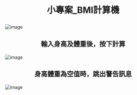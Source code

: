 # <p align="center">小專案_BMI計算機</p>

###
![image](https://user-images.githubusercontent.com/109893487/199388819-9c84c2ec-6082-4870-ab8a-ee42c62af80b.png)

## <p align="center">輸入身高及體重後，按下計算</p>
![image](https://user-images.githubusercontent.com/109893487/199389057-2a44f42e-8c71-4bdf-aa28-e1b5bae73e00.png)

## <p align="center">身高體重為空值時，跳出警告訊息</p>
![image](https://user-images.githubusercontent.com/109893487/199389558-ec27da3c-04a4-4466-9485-25a2ce25ebf4.png)



